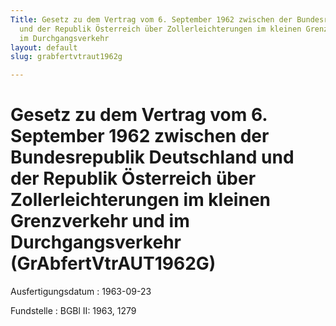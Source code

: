 ```yaml
---
Title: Gesetz zu dem Vertrag vom 6. September 1962 zwischen der Bundesrepublik Deutschland
  und der Republik Österreich über Zollerleichterungen im kleinen Grenzverkehr und
  im Durchgangsverkehr
layout: default
slug: grabfertvtraut1962g

---
```


# Gesetz zu dem Vertrag vom 6. September 1962 zwischen der Bundesrepublik Deutschland und der Republik Österreich über Zollerleichterungen im kleinen Grenzverkehr und im Durchgangsverkehr (GrAbfertVtrAUT1962G)

Ausfertigungsdatum
:   1963-09-23

Fundstelle
:   BGBl II: 1963, 1279

